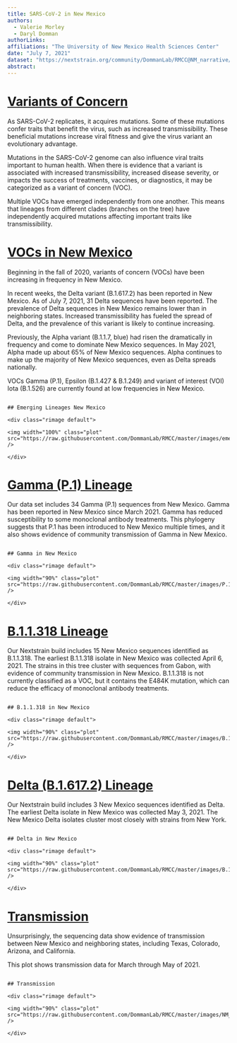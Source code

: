 ```yaml
---
title: SARS-CoV-2 in New Mexico
authors: 
  - Valerie Morley
  - Daryl Domman
authorLinks: 
affiliations: "The University of New Mexico Health Sciences Center"
date: "July 7, 2021"
dataset: "https://nextstrain.org/community/DommanLab/RMCC@NM_narrative/ncov/NM"
abstract: 
---
```



# [Variants of Concern](https://nextstrain.org/community/DommanLab/RMCC/ncov/NM?c=emerging_lineage&d=tree&f_division=New%20Mexico&p=full)

As SARS-CoV-2 replicates, it acquires mutations. Some of these mutations confer traits that benefit the virus, such as increased transmissibility. 
These beneficial mutations increase viral fitness and give the virus variant an evolutionary advantage.

Mutations in the SARS-CoV-2 genome can also influence viral traits important to human health. 
When there is evidence that a variant is associated with increased transmissibility, increased disease severity, or impacts the success of treatments, vaccines, or diagnostics, it may be categorized as a variant of concern (VOC).

Multiple VOCs have emerged independently from one another. This means that lineages from different clades (branches on the tree) have independently acquired mutations affecting important traits like transmissibility.

# [VOCs in New Mexico](https://nextstrain.org/community/DommanLab/RMCC/ncov/NM)

Beginning in the fall of 2020, variants of concern (VOCs) have been increasing in frequency in New Mexico.

In recent weeks, the Delta variant (B.1.617.2) has been reported in New Mexico. As of July 7, 2021, 31 Delta sequences have been reported. The prevalence of Delta sequences in New Mexico remains lower than in neighboring states. Increased transmissibility has fueled the spread of Delta, and the prevalence of this variant is likely to continue increasing.

Previously, the Alpha variant (B.1.1.7, blue) had risen the dramatically in frequency and come to dominate New Mexico sequences. In May 2021, Alpha made up about 65% of New Mexico sequences. Alpha continues to make up the majority of New Mexico sequences, even as Delta spreads nationally.

VOCs Gamma (P.1), Epsilon (B.1.427 & B.1.249) and variant of interest (VOI) Iota (B.1.526) are currently found at low frequencies in New Mexico.

```auspiceMainDisplayMarkdown

## Emerging Lineages New Mexico

<div class="rimage default">

<img width="100%" class="plot" src="https://raw.githubusercontent.com/DommanLab/RMCC/master/images/emerging_lineage_frequencies_NM.png" />

</div>

```

# [Gamma (P.1) Lineage](https://nextstrain.org/community/DommanLab/RMCC/ncov/NM)

Our data set includes 34 Gamma (P.1) sequences from New Mexico. Gamma has been reported in New Mexico since March 2021. 
Gamma has reduced susceptibility to some monoclonal antibody treatments. This phylogeny suggests that P.1 has been introduced to New Mexico
multiple times, and it also shows evidence of community transmission of Gamma in New Mexico.

```auspiceMainDisplayMarkdown

## Gamma in New Mexico

<div class="rimage default">

<img width="90%" class="plot" src="https://raw.githubusercontent.com/DommanLab/RMCC/master/images/P.1_NM.png" />

</div>

```

# [B.1.1.318 Lineage](https://nextstrain.org/community/DommanLab/RMCC/ncov/NM)

Our Nextstrain build includes 15 New Mexico sequences identified as B.1.1.318. The earliest B.1.1.318 isolate in New Mexico was collected April 6, 2021. The strains in this tree cluster with sequences from Gabon, with evidence of community transmission in New Mexico. B.1.1.318 is not currently classified as a VOC, but it contains the E484K mutation, which can reduce the efficacy of monoclonal antibody treatments.

```auspiceMainDisplayMarkdown

## B.1.1.318 in New Mexico

<div class="rimage default">

<img width="90%" class="plot" src="https://raw.githubusercontent.com/DommanLab/RMCC/master/images/B.1.1.318_NM.png" />

</div>

```

# [Delta (B.1.617.2) Lineage](https://nextstrain.org/community/DommanLab/RMCC/ncov/NM)

Our Nextstrain build includes 3 New Mexico sequences identified as Delta. The earliest Delta isolate in New Mexico was collected May 3, 2021. The New Mexico Delta isolates cluster most closely with strains from New York.

```auspiceMainDisplayMarkdown

## Delta in New Mexico

<div class="rimage default">

<img width="90%" class="plot" src="https://raw.githubusercontent.com/DommanLab/RMCC/master/images/B.1.617.2_NM.png" />

</div>

```

# [Transmission](https://nextstrain.org/community/DommanLab/RMCC/ncov/NM)

Unsurprisingly, the sequencing data show evidence of transmission between New Mexico and neighboring states, including Texas, Colorado, Arizona, and California.

This plot shows transmission data for March through May of 2021.

```auspiceMainDisplayMarkdown

## Transmission

<div class="rimage default">

<img width="90%" class="plot" src="https://raw.githubusercontent.com/DommanLab/RMCC/master/images/NM_transmission.png" />

</div>

```
